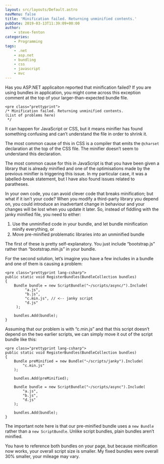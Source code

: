 ```yaml
---
layout: src/layouts/Default.astro
navMenu: false
title: 'Minification failed. Returning unminified contents.'
pubDate: 2019-03-13T11:39:09+00:00
author:
    - steve-fenton
categories:
    - Programming
tags:
    - .net
    - asp.net
    - bundling
    - css
    - javascript
    - mvc
---
```


Has you ASP.NET applicaiton reported that minification failed? If you are using bundles in application, you might come across this exception comment at the top of your larger-than-expected bundle file.

```
<pre class="prettyprint">
/* Minification failed. Returning unminified contents.
(List of problems here)
 */
```
It can happen for JavaScript or CSS, but it means minifier has found something confusing and can’t understand the file in order to shrink it.

The most common cause of this in CSS is a compiler that emits the `@charset` declaration at the top of the CSS file. The minifier doesn’t seem to understand this declaration.

The most common cause for this in JavaScript is that you have been given a library that is already minified and one of the optimisations made by the previous minifier is triggering this issue. In my particular case, it was a labelled-break statement, but I have also found issues related to paratheses.

In your own code, you can avoid clever code that breaks minification; but what if it isn’t your code? When you modify a third-party library you depend on, you could introduce an inadvertant change in behaviour and your changes will be lost when you update it later. So, instead of fiddling with the janky minified file, you need to either:

1. Use the unminified code in your bundle, and let bundle minification minify everything, or
2. Move pre-minified problematic libraries into an unminified bundle

The first of these is pretty self-explanatory. You just include “bootstrap.js” rather than “bootstrap.min.js” in your bundle.

For the second solution, let’s imagine you have a few includes in a bundle and one of them is causing a problem:

```
<pre class="prettyprint lang-csharp">
public static void RegisterBundles(BundleCollection bundles)
{
    Bundle bundle = new ScriptBundle("~/scripts/async/").Include(
         "a.js",
         "b.js",
         "c.min.js", // <-- janky script
         "d.js"
     );

    bundles.Add(bundle);
}
```
Assuming that our problem is with “c.min.js” and that this script doesn’t depend on the two earlier scripts, we can simply move it out of the script bundle like this:

```
<pre class="prettyprint lang-csharp">
public static void RegisterBundles(BundleCollection bundles)
{
    Bundle preMinified = new Bundle("~/scripts/janky").Include(
        "c.min.js"
    );

    bundles.Add(preMinified);

    Bundle bundle = new ScriptBundle("~/scripts/async").Include(
        "a.js",
        "b.js",
        "d.js"
    );

    bundles.Add(bundle);
}
```
The important note here is that our pre-minified bundle uses a `new Bundle` rather than a `new ScriptBundle`. Unlike script bundles, plain bundles aren’t minified.

You have to reference both bundles on your page, but because minification now works, your overall script size is smaller. My fixed bundles were overall 30% smaller, your mileage may vary.